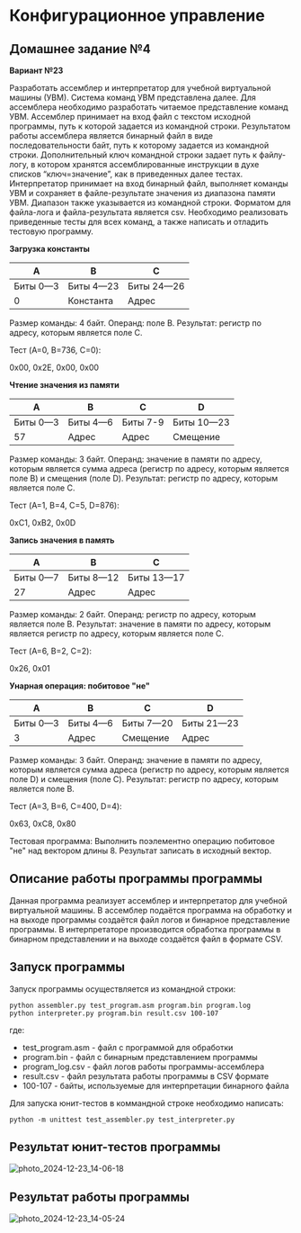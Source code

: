 # Конфигурационное управление

## Домашнее задание №4

**Вариант №23**

  Разработать ассемблер и интерпретатор для учебной виртуальной машины (УВМ). Система команд УВМ представлена далее.
  Для ассемблера необходимо разработать читаемое представление команд УВМ. Ассемблер принимает на вход файл с текстом исходной программы, путь к которой задается из командной строки. Результатом работы ассемблера является бинарный файл в виде последовательности байт, путь к которому задается из командной строки. Дополнительный ключ командной строки задает путь к файлу-логу, в котором хранятся ассемблированные инструкции в духе списков “ключ=значение”, как в приведенных далее тестах.
  Интерпретатор принимает на вход бинарный файл, выполняет команды УВМ и сохраняет в файле-результате значения из диапазона памяти УВМ. Диапазон также указывается из командной строки.
  Форматом для файла-лога и файла-результата является csv.
  Необходимо реализовать приведенные тесты для всех команд, а также написать и отладить тестовую программу.

**Загрузка константы**

| A | B | C |
|---|---|---|
| Биты 0—3 | Биты 4—23 | Биты 24—26 |
| 0 | Константа | Адрес |

Размер команды: 4 байт. Операнд: поле B. Результат: регистр по адресу, которым является поле C.

Тест (A=0, B=736, C=0):

0x00, 0x2E, 0x00, 0x00


**Чтение значения из памяти**

| A | B | C | D |
|---|---|---|---|
| Биты 0—3 | Биты 4—6 | Биты 7-9 | Биты 10—23 |
| 57 | Адрес | Адрес | Смещение |

Размер команды: 3 байт. Операнд: значение в памяти по адресу, которым является сумма адреса (регистр по адресу, которым является поле B) и смещения (поле D). Результат: регистр по адресу, которым является поле C.

Тест (A=1, B=4, C=5, D=876):

0xC1, 0xB2, 0x0D


**Запись значения в память**

| A | B | C |
|---|---|---|
| Биты 0—7 | Биты 8—12 | Биты 13—17 |
| 27 | Адрес | Адрес |

Размер команды: 2 байт. Операнд: регистр по адресу, которым является поле B. Результат: значение в памяти по адресу, которым является регистр по адресу, которым является поле C.

Тест (A=6, B=2, C=2):

0x26, 0x01


**Унарная операция: побитовое "не"**

| A | B | C | D |
|---|---|---|---|
| Биты 0—3 | Биты 4—6 | Биты 7—20 | Биты 21—23 |
| 3 | Адрес | Смещение | Адрес |

Размер команды: 3 байт. Операнд: значение в памяти по адресу, которым является сумма адреса (регистр по адресу, которым является поле D) и смещения (поле C). Результат: регистр по адресу, которым является поле B.

Тест (A=3, B=6, C=400, D=4):

0x63, 0xC8, 0x80

Тестовая программа: Выполнить поэлементно операцию побитовое "не" над вектором длины 8.
Результат записать в исходный вектор.


## Описание работы программы программы

Данная программа реализует ассемблер и интерпретатор для учебной виртуальной машины. В ассемблер подаётся программа на обработку и на выходе программы создаётся файл логов и бинарное представление программы. В интерпретаторе производится обработка программы в бинарном представлении и на выходе создаётся файл в формате CSV.


## Запуск программы

Запуск программы осуществляется из командной строки:
```
python assembler.py test_program.asm program.bin program.log
python interpreter.py program.bin result.csv 100-107
```
где:
* test_program.asm - файл с программой для обработки
* program.bin - файл с бинарным представлением программы
* program_log.csv - файл логов работы программы-ассемблера
* result.csv - файл результата работы программы в CSV формате
* 100-107 - байты, используемые для интерпретации бинарного файла

Для запуска юнит-тестов в коммандной строке необходимо написать:
```
python -m unittest test_assembler.py test_interpreter.py
```


## Результат юнит-тестов программы


![photo_2024-12-23_14-06-18](https://github.com/user-attachments/assets/0b230aeb-5c86-4595-b2d4-a5f7d55a64ed)


## Результат работы программы


![photo_2024-12-23_14-05-24](https://github.com/user-attachments/assets/2a57f1c4-623b-4d43-8c1c-6d3174167eac)
